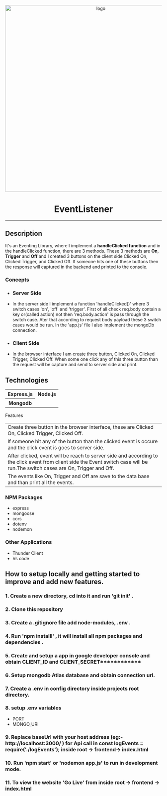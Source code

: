 <div align="center">

  <img src="https://miro.medium.com/max/720/0*Bd5_0cAIJozvERIe" alt="logo" width="600" height="auto" />

  <h1>EventListener</h1>

</div>

<hr>
<h2>Description</h2>

It's an Eventing Library, where I implement a <b>handleClicked function</b> and in the handleClicked function, there are 3 methods. These 3 methods are <b>On</b>, <b>Trigger</b> and <b>Off</b> and I created 3 buttons on the client side Clicked On, Clicked Trigger, and Clicked Off. If someone hits one of these buttons then the response will captured in the backend and printed to the console.

  
### Concepts
<!-- #### This website is built on three basic concepts -->

- <h3>Server Side</h3>
- In the server side I implement a function 'handleClicked()' where 3 switch cases 'on', 'off' and 'trigger'. First of all check req.body contain a key or(called action) not then 'req.body.action' is pass through the switch case. Ater that according to request body payload these 3 switch cases would be run. In the 'app.js' file I also implement the mongoDb connection.

- <h3>Client Side</h3>
- In the browser interface I am create three button, Clicked On, Clicked Trigger, Clicked Off. When some one click any of this three button than the request will be capture and send to server side and print.

<h2>Technologies</h2>
<table>
      <tbody>
        <tr>
          <th>Express.js</th>
           <th>Node.js</th>
        </tr>
          <tr>
           <th>Mongodb</th>
         </tr>
      </tbody>    
</table

## Features
<table>
      <tbody>
         <tr>
          <td>Create three button in the browser interface, these are Clicked On, Clicked Trigger, Clicked Off.</td>
        </tr>
         <tr>
          <td>If someone hit any of the button than the clicked event is occure and the click event is goes to server side. </td>
        </tr>
        <tr>
          <td>After clicked, event will be reach to server side and according to the click event from client side the Event switch case will be run.The switch cases are On, Trigger and Off.</td>
        </tr>
          <td>The events like On, Trigger and Off are save to the data base and than print all the events.
          </td>
        </tr>
      </tbody>    
</table>

### NPM Packages
- express
- mongoose
- cors
- dotenv
- nodemon
### Other Applications
- Thunder Client
- Vs code

## How to setup locally and getting started to improve and add new features.
### 1. Create a new directory, cd into it and run 'git init' .
### 2. Clone this repository
### 3. Create a .gitignore file add node-modules, .env .
### 4. Run 'npm installl' , it will install all npm packages and dependencies .
### 5. Create and setup a app in google developer console and obtain CLIENT_ID and CLIENT_SECRET************
### 6. Setup mongodb Atlas database and obtain connection url.
### 7. Create a .env in config directory inside projects root directory.
### 8. setup .env variables 
- PORT
- MONGO_URI
### 9. Replace baseUrl with your host address (eg:- http://localhost:3000/ ) for Api call in const logEvents = require('./logEvents'); inside root -> frontend-> index.html
### 10. Run 'npm start' or 'nodemon app.js' to run in development mode.
### 11. To view the website 'Go Live' from inside root -> frontend -> index.html
